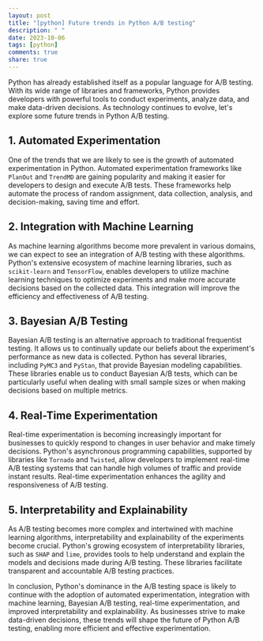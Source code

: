 ```yaml
---
layout: post
title: "[python] Future trends in Python A/B testing"
description: " "
date: 2023-10-06
tags: [python]
comments: true
share: true
---
```


Python has already established itself as a popular language for A/B testing. With its wide range of libraries and frameworks, Python provides developers with powerful tools to conduct experiments, analyze data, and make data-driven decisions. As technology continues to evolve, let's explore some future trends in Python A/B testing.

## 1. Automated Experimentation

One of the trends that we are likely to see is the growth of automated experimentation in Python. Automated experimentation frameworks like `PlanOut` and `TrendMD` are gaining popularity and making it easier for developers to design and execute A/B tests. These frameworks help automate the process of random assignment, data collection, analysis, and decision-making, saving time and effort.

## 2. Integration with Machine Learning

As machine learning algorithms become more prevalent in various domains, we can expect to see an integration of A/B testing with these algorithms. Python's extensive ecosystem of machine learning libraries, such as `scikit-learn` and `TensorFlow`, enables developers to utilize machine learning techniques to optimize experiments and make more accurate decisions based on the collected data. This integration will improve the efficiency and effectiveness of A/B testing.

## 3. Bayesian A/B Testing

Bayesian A/B testing is an alternative approach to traditional frequentist testing. It allows us to continually update our beliefs about the experiment's performance as new data is collected. Python has several libraries, including `PyMC3` and `PyStan`, that provide Bayesian modeling capabilities. These libraries enable us to conduct Bayesian A/B tests, which can be particularly useful when dealing with small sample sizes or when making decisions based on multiple metrics.

## 4. Real-Time Experimentation

Real-time experimentation is becoming increasingly important for businesses to quickly respond to changes in user behavior and make timely decisions. Python's asynchronous programming capabilities, supported by libraries like `Tornado` and `Twisted`, allow developers to implement real-time A/B testing systems that can handle high volumes of traffic and provide instant results. Real-time experimentation enhances the agility and responsiveness of A/B testing.

## 5. Interpretability and Explainability

As A/B testing becomes more complex and intertwined with machine learning algorithms, interpretability and explainability of the experiments become crucial. Python's growing ecosystem of interpretability libraries, such as `SHAP` and `lime`, provides tools to help understand and explain the models and decisions made during A/B testing. These libraries facilitate transparent and accountable A/B testing practices.

In conclusion, Python's dominance in the A/B testing space is likely to continue with the adoption of automated experimentation, integration with machine learning, Bayesian A/B testing, real-time experimentation, and improved interpretability and explainability. As businesses strive to make data-driven decisions, these trends will shape the future of Python A/B testing, enabling more efficient and effective experimentation.